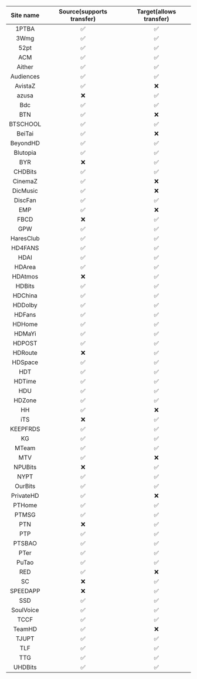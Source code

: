 | Site name | Source(supports transfer) | Target(allows transfer) |
| :-------: | :-----------------------: | :---------------------: |
|   1PTBA   |            ✅             |           ✅            |
|   3Wmg    |            ✅             |           ✅            |
|   52pt    |            ✅             |           ✅            |
|    ACM    |            ✅             |           ✅            |
|  Aither   |            ✅             |           ✅            |
| Audiences |            ✅             |           ✅            |
|  AvistaZ  |            ✅             |           ❌            |
|   azusa   |            ❌             |           ✅            |
|    Bdc    |            ✅             |           ✅            |
|    BTN    |            ✅             |           ❌            |
| BTSCHOOL  |            ✅             |           ✅            |
|  BeiTai   |            ✅             |           ❌            |
| BeyondHD  |            ✅             |           ✅            |
| Blutopia  |            ✅             |           ✅            |
|    BYR    |            ❌             |           ✅            |
|  CHDBits  |            ✅             |           ✅            |
|  CinemaZ  |            ✅             |           ❌            |
| DicMusic  |            ✅             |           ❌            |
|  DiscFan  |            ✅             |           ✅            |
|    EMP    |            ✅             |           ❌            |
|   FBCD    |            ❌             |           ✅            |
|    GPW    |            ✅             |           ✅            |
| HaresClub |            ✅             |           ✅            |
|  HD4FANS  |            ✅             |           ✅            |
|   HDAI    |            ✅             |           ✅            |
|  HDArea   |            ✅             |           ✅            |
|  HDAtmos  |            ❌             |           ✅            |
|  HDBits   |            ✅             |           ✅            |
|  HDChina  |            ✅             |           ✅            |
|  HDDolby  |            ✅             |           ✅            |
|  HDFans   |            ✅             |           ✅            |
|  HDHome   |            ✅             |           ✅            |
|  HDMaYi   |            ✅             |           ✅            |
|  HDPOST   |            ✅             |           ✅            |
|  HDRoute  |            ❌             |           ✅            |
|  HDSpace  |            ✅             |           ✅            |
|    HDT    |            ✅             |           ✅            |
|  HDTime   |            ✅             |           ✅            |
|    HDU    |            ✅             |           ✅            |
|  HDZone   |            ✅             |           ✅            |
|    HH     |            ✅             |           ❌            |
|    iTS    |            ❌             |           ✅            |
| KEEPFRDS  |            ✅             |           ✅            |
|    KG     |            ✅             |           ✅            |
|   MTeam   |            ✅             |           ✅            |
|    MTV    |            ✅             |           ❌            |
|  NPUBits  |            ❌             |           ✅            |
|   NYPT    |            ✅             |           ✅            |
|  OurBits  |            ✅             |           ✅            |
| PrivateHD |            ✅             |           ❌            |
|  PTHome   |            ✅             |           ✅            |
|   PTMSG   |            ✅             |           ✅            |
|    PTN    |            ❌             |           ✅            |
|    PTP    |            ✅             |           ✅            |
|  PTSBAO   |            ✅             |           ✅            |
|   PTer    |            ✅             |           ✅            |
|   PuTao   |            ✅             |           ✅            |
|    RED    |            ✅             |           ❌            |
|    SC     |            ❌             |           ✅            |
| SPEEDAPP  |            ❌             |           ✅            |
|    SSD    |            ✅             |           ✅            |
| SoulVoice |            ✅             |           ✅            |
|   TCCF    |            ✅             |           ✅            |
|  TeamHD   |            ✅             |           ❌            |
|   TJUPT   |            ✅             |           ✅            |
|    TLF    |            ✅             |           ✅            |
|    TTG    |            ✅             |           ✅            |
|  UHDBits  |            ✅             |           ✅            |
